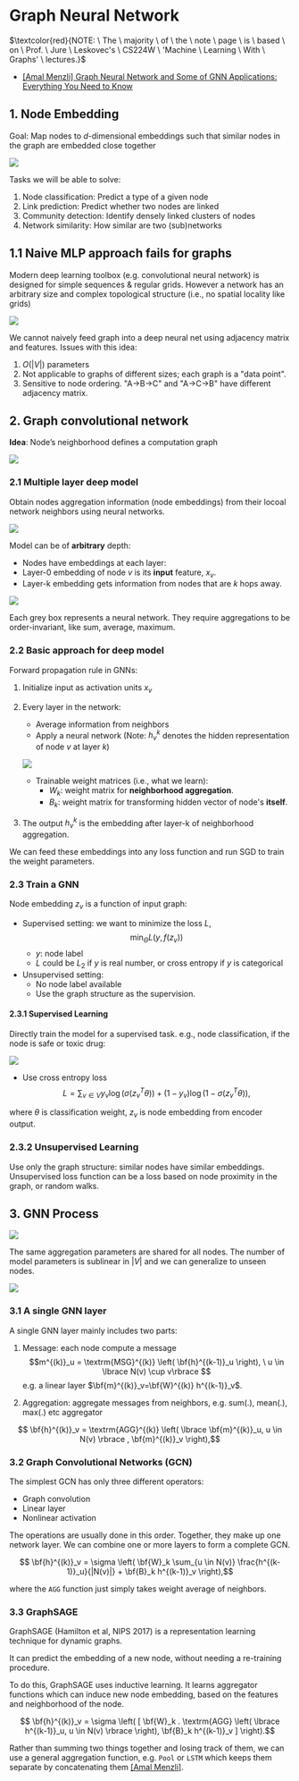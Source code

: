 # Graph Neural Network

$\textcolor{red}{NOTE: \ The \ majority \ of \ the \ note \ page \ is \ based \ on \ Prof. \ Jure \ Leskovec's \ CS224W \ 'Machine \ Learning \ With \ Graphs' \ lectures.}$

* [Graph Neural Network and Some of GNN Applications: Everything You Need to Know]: https://neptune.ai/blog/graph-neural-network-and-some-of-gnn-applications
[[Amal Menzli] Graph Neural Network and Some of GNN Applications: Everything You Need to Know](https://neptune.ai/blog/graph-neural-network-and-some-of-gnn-applications)


## 1. Node Embedding

Goal: Map nodes to $d$-dimensional embeddings such that similar nodes in the graph are embedded close together 

![](images/node_embedding.png)

Tasks we will be able to solve:
1. Node classification: Predict a type of a given node
2. Link prediction: Predict whether two nodes are linked
3. Community detection: Identify densely linked clusters of nodes
4. Network similarity: How similar are two (sub)networks

##  1.1 Naive MLP approach fails for graphs

Modern deep learning toolbox (e.g. convolutional neural network) is designed for simple sequences & regular grids. However a network has an arbitrary size and complex topological structure (i.e., no spatial locality like grids)

![](images/graph_encoder.png)

We cannot naively feed graph into a deep neural net using adjacency matrix and features. Issues with this idea:
1. $O(|V|)$ parameters
2. Not applicable to graphs of different sizes; each graph is a "data point".
3. Sensitive to node ordering. "A->B->C" and "A->C->B" have different adjacency matrix.

## 2. Graph convolutional network

**Idea**: Node’s neighborhood defines a computation graph

![](images/computation_graph.png)

### 2.1 Multiple layer deep model

Obtain nodes aggregation information (node embeddings) from their locoal network neighbors using neural networks.

![](images/deep_model_1.png)

Model can be of **arbitrary** depth:
* Nodes have embeddings at each layer:
* Layer-0 embedding of node $v$ is its **input** feature, $x_v$.
* Layer-k embedding gets information from nodes that are $k$ hops away.

![](images/deep_model_2.png)

Each grey box represents a neural network. They require aggregations to be order-invariant, like sum, average, maximum.

### 2.2 Basic approach for deep model

Forward propagation rule in GNNs: 

1. Initialize input as activation units $x_v$
2. Every layer in the network:
    * Average information from neighbors
    * Apply a neural network (Note: $h^k_v$ denotes the hidden representation of node $v$ at layer $k$)

    ![](images/deep_model_3.png)

    * Trainable weight matrices (i.e., what we learn):
         * $W_k$: weight matrix for **neighborhood aggregation**.
         * $B_k$: weight matrix for transforming hidden vector of node's **itself**.


3. The output $h^k_v$ is the embedding after layer-k of neighborhood aggregation.


We can feed these embeddings into any loss function and run SGD to train the weight parameters. 

### 2.3 Train a GNN

Node embedding $z_v$ is a function of input graph:
* Supervised setting: we want to minimize the loss $L$, 
      $$\min_{\Theta}L(y, f(z_v))$$
     * $y$: node label
     * $L$ could be $L_2$ if $y$ is real number, or cross entropy if $y$ is categorical
* Unsupervised setting:
     * No node label available
     * Use the graph structure as the supervision.

#### 2.3.1 Supervised Learning

Directly train the model for a supervised task. e.g., node classification, if the node is safe or toxic drug:

![](images/train_supervised_GNN.png)

* Use cross entropy loss
$$L = \sum_{v \in V} y_v \log \left( \sigma ( z^T_v \theta ) \right) +  (1 - y_v) \log \left(  1 - \sigma (z^T_v \theta) \right),$$

where $\theta$ is classification weight, $z_v$ is node embedding from encoder output.

### 2.3.2 Unsupervised Learning

Use only the graph structure: similar nodes have similar embeddings. Unsupervised loss function can be a loss based on node proximity in the graph, or random walks.

## 3. GNN Process

![](images/train_GNN_summary_1.png)

The same aggregation parameters are shared for all nodes. The number of model parameters is sublinear in
$|V|$ and we can generalize to unseen nodes.

![](images/train_GNN_summary_2.png)

### 3.1 A single GNN layer

A single GNN layer mainly includes two parts:

1. Message: each node compute a message
$$m^{(k)}_u = \textrm{MSG}^{(k)} \left( \bf{h}^{(k-1)}_u \right), \ u \in \lbrace N(v) \cup v\rbrace $$
e.g. a linear layer $\bf{m}^{(k)}_v=\bf{W}^{(k)} h^{(k-1)}_v$.

2. Aggregation: aggregate messages from neighbors, e.g. sum(.), mean(.), max(.) etc aggregator

$$ \bf{h}^{(k)}_v = \textrm{AGG}^{(k)} \left( \lbrace  \bf{m}^{(k)}_u, u \in  N(v) \rbrace , \bf{m}^{(k)}_v \right),$$

### 3.2 Graph Convolutional Networks (GCN)

The simplest GCN has only three different operators:

* Graph convolution
* Linear layer
* Nonlinear activation

The operations are usually done in this order. Together, they make up one network layer. We can combine one or more layers to form a complete GCN.

$$ \bf{h}^{(k)}_v = \sigma \left( \bf{W}_k \sum_{u \in N(v)} \frac{h^{(k-1)}_u}{|N(v)|} + \bf{B}_k h^{(k-1)}_v  \right),$$

where the `AGG` function just simply takes weight average of neighbors.

### 3.3 GraphSAGE

GraphSAGE (Hamilton et al, NIPS 2017) is a representation learning technique for dynamic graphs. 

It can predict the embedding of a new node, without needing a re-training procedure. 

To do this, GraphSAGE uses inductive learning. It learns aggregator functions which can induce new node embedding, based on the features and neighborhood of the node.

$$ \bf{h}^{(k)}_v = \sigma \left( [ \bf{W}_k . \textrm{AGG} \left( \lbrace  h^{(k-1)}_u, u \in  N(v) \rbrace  \right), \bf{B}_k h^{(k-1)}_v ] \right).$$

Rather than summing two things together and losing track of them, we can use a general aggregation function, e.g. `Pool` or `LSTM` which keeps them separate by concatenating them [[Amal Menzli]][Graph Neural Network and Some of GNN Applications: Everything You Need to Know]. 

